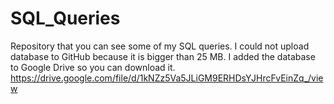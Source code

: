 # SQL_Queries
Repository that you can see some of my SQL queries.
I could not upload database to GitHub because it is bigger than 25 MB. I added the database to Google Drive so you can download  it.
https://drive.google.com/file/d/1kNZz5Va5JLiGM9ERHDsYJHrcFvEinZq_/view
